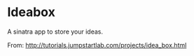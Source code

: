 # Ideabox

A sinatra app to store your ideas.

From: http://tutorials.jumpstartlab.com/projects/idea_box.html
